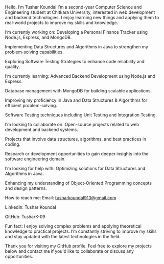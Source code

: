 Hello, I’m Tushar Koundal
I’m a second-year Computer Science and Engineering student at Chitkara University, interested in web development and backend technologies. I enjoy learning new things and applying them to real-world projects to improve my skills and knowledge.

I’m currently working on:
Developing a Personal Finance Tracker using Node.js, Express, and MongoDB.

Implementing Data Structures and Algorithms in Java to strengthen my problem-solving capabilities.

Exploring Software Testing Strategies to enhance code reliability and quality.

I’m currently learning:
Advanced Backend Development using Node.js and Express.

Database management with MongoDB for building scalable applications.

Improving my proficiency in Java and Data Structures & Algorithms for efficient problem-solving.

Software Testing techniques including Unit Testing and Integration Testing.

I’m looking to collaborate on:
Open-source projects related to web development and backend systems.

Projects that involve data structures, algorithms, and best practices in coding.

Research or development opportunities to gain deeper insights into the software engineering domain.

I’m looking for help with:
Optimizing solutions for Data Structures and Algorithms in Java.

Enhancing my understanding of Object-Oriented Programming concepts and design patterns.

How to reach me:
Email: tusharkoundal913@gmail.com

LinkedIn: Tushar Koundal

GitHub: TusharK-09

Fun fact:
I enjoy solving complex problems and applying theoretical knowledge to practical projects. I’m constantly striving to improve my skills and stay updated with the latest technologies in the field.

Thank you for visiting my GitHub profile. Feel free to explore my projects below and contact me if you'd like to collaborate or discuss any opportunities.
